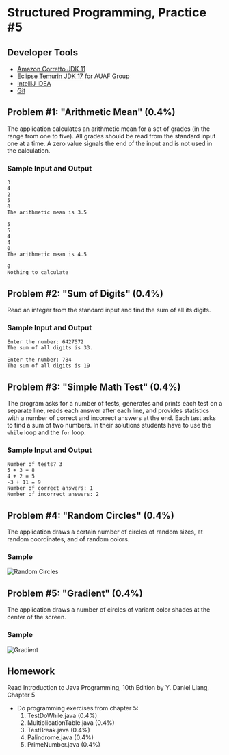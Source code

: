 Structured Programming, Practice #5
===================================

## Developer Tools

* [Amazon Corretto JDK 11](https://aws.amazon.com/corretto)
* [Eclipse Temurin JDK 17](https://adoptium.net) for AUAF Group
* [IntelliJ IDEA](https://www.jetbrains.com/idea/download)
* [Git](https://git-scm.com)

## Problem #1: "Arithmetic Mean" (0.4%)

The application calculates an arithmetic mean for a set of grades (in the range from one to
five). All grades should be read from the standard input one at a time. A zero value signals the end
of the input and is not used in the calculation.

### Sample Input and Output

```
3
4
2
5
0
The arithmetic mean is 3.5
```

```
5
5
4
4
0
The arithmetic mean is 4.5
```

```
0
Nothing to calculate
```

## Problem #2: "Sum of Digits" (0.4%)

Read an integer from the standard input and find the sum of all its digits.

### Sample Input and Output

```
Enter the number: 6427572
The sum of all digits is 33.
```

```
Enter the number: 784
The sum of all digits is 19
```

## Problem #3: "Simple Math Test" (0.4%)

The program asks for a number of tests, generates and prints each test on a separate line, reads each
answer after each line, and provides statistics with a number of correct and incorrect answers at the
end. Each test asks to find a sum of two numbers. In their solutions students have to use the `while`
loop and the `for` loop.

### Sample Input and Output

```
Number of tests? 3
5 + 3 = 8
4 + 2 = 5
-3 + 11 = 9
Number of correct answers: 1
Number of incorrect answers: 2
```

## Problem #4: "Random Circles" (0.4%)

The application draws a certain number of circles of random sizes, at random coordinates, and of random
colors.

### Sample

![Random Circles](https://i.imgur.com/xEHP8Jy.png)

## Problem #5: "Gradient" (0.4%)

The application draws a number of circles of variant color shades at the center of
the screen.

### Sample

![Gradient](https://i.imgur.com/70XUgkS.png)

## Homework

Read Introduction to Java Programming, 10th Edition by Y. Daniel Liang, Chapter 5

* Do programming exercises from chapter 5:
  1. TestDoWhile.java (0.4%)
  2. MultiplicationTable.java (0.4%)
  3. TestBreak.java (0.4%)
  4. Palindrome.java (0.4%)
  5. PrimeNumber.java (0.4%)
